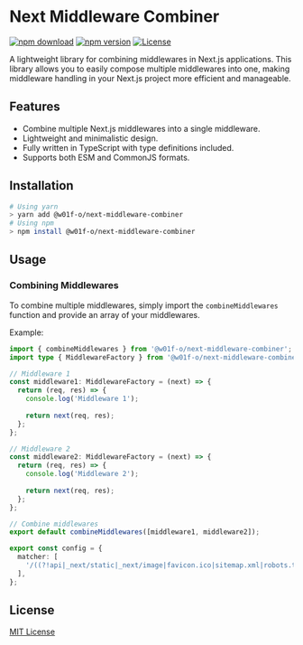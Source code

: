 # Next Middleware Combiner

[![npm download][npm-download-src]][npm-download-href] [![npm version][npm-version-src]][npm-version-href] [![License][license-src]][license-href]

A lightweight library for combining middlewares in Next.js applications. This library allows you to easily compose multiple middlewares into one, making middleware handling in your Next.js project more efficient and manageable.

## Features

- Combine multiple Next.js middlewares into a single middleware.
- Lightweight and minimalistic design.
- Fully written in TypeScript with type definitions included.
- Supports both ESM and CommonJS formats.

## Installation

```bash
# Using yarn
> yarn add @w01f-o/next-middleware-combiner
# Using npm
> npm install @w01f-o/next-middleware-combiner
```

## Usage

### Combining Middlewares

To combine multiple middlewares, simply import the `combineMiddlewares` function and provide an array of your middlewares.

Example:

```typescript
import { combineMiddlewares } from '@w01f-o/next-middleware-combiner';
import type { MiddlewareFactory } from '@w01f-o/next-middleware-combiner';

// Middleware 1
const middleware1: MiddlewareFactory = (next) => {
  return (req, res) => {
    console.log('Middleware 1');
    
    return next(req, res);
  };
};

// Middleware 2
const middleware2: MiddlewareFactory = (next) => {
  return (req, res) => {
    console.log('Middleware 2');
    
    return next(req, res);
  };
};

// Combine middlewares
export default combineMiddlewares([middleware1, middleware2]);

export const config = {
  matcher: [
    '/((?!api|_next/static|_next/image|favicon.ico|sitemap.xml|robots.txt|.*\\.svg|.*\\.gif).*)',
  ],
};
```

## License
[MIT License](./LICENSE)

[npm-download-src]: https://img.shields.io/npm/dt/@w01f-o/next-middleware-combiner.svg?style=flat-square
[npm-download-href]: https://npmjs.com/package/@w01f-o/next-middleware-combiner

[npm-version-src]: https://img.shields.io/npm/v/@w01f-o/next-middleware-combiner.svg?style=flat-square
[npm-version-href]: https://npmjs.com/package/@w01f-o/next-middleware-combiner

[license-src]: https://img.shields.io/npm/l/@w01f-o/next-middleware-combiner.svg?style=flat-square
[license-href]: https://npmjs.com/package/@w01f-o/next-middleware-combiner
